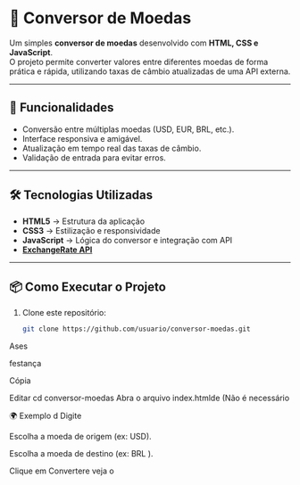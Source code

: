 # 💱 Conversor de Moedas

Um simples **conversor de moedas** desenvolvido com **HTML, CSS e JavaScript**.  
O projeto permite converter valores entre diferentes moedas de forma prática e rápida, utilizando taxas de câmbio atualizadas de uma API externa.

---

## 🚀 Funcionalidades
- Conversão entre múltiplas moedas (USD, EUR, BRL, etc.).
- Interface responsiva e amigável.
- Atualização em tempo real das taxas de câmbio.
- Validação de entrada para evitar erros.

---

## 🛠️ Tecnologias Utilizadas
- **HTML5** → Estrutura da aplicação  
- **CSS3** → Estilização e responsividade  
- **JavaScript** → Lógica do conversor e integração com API
- **[ExchangeRate API](https://www.exchangerate-api.com/)**  

---

## 📦 Como Executar o Projeto
1. Clone este repositório:
   ```bash
   git clone https://github.com/usuario/conversor-moedas.git
Ases

festança

Cópia

Editar
cd conversor-moedas
Abra o arquivo index.htmlde
(Não é necessário

🌍 Exemplo d
Digite

Escolha a moeda de origem (ex: USD).

Escolha a moeda de destino (ex: BRL ).

Clique em Convertere veja o